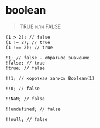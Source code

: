 # boolean
> TRUE или FALSE
```
(1 > 2); // false
(1 != 2); // true
(1 !== 2); // true
```
```
!1; // false - обратное значение
!false; // true
!true; // false
```
```
!!1; // короткая запись Boolean(1)

!!0; // false

!!NaN; // false

!!undefined; // false

!!null; // false
```

